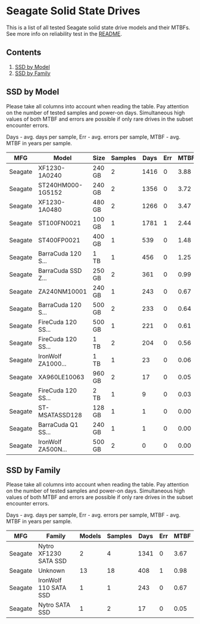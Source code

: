 Seagate Solid State Drives
==========================

This is a list of all tested Seagate solid state drive models and their MTBFs. See
more info on reliability test in the [README](https://github.com/bsdhw/SMART).

Contents
--------

1. [ SSD by Model  ](#ssd-by-model)
2. [ SSD by Family ](#ssd-by-family)

SSD by Model
------------

Please take all columns into account when reading the table. Pay attention on the
number of tested samples and power-on days. Simultaneous high values of both MTBF
and errors are possible if only rare drives in the subset encounter errors.

Days - avg. days per sample,
Err  - avg. errors per sample,
MTBF - avg. MTBF in years per sample.

| MFG       | Model              | Size   | Samples | Days  | Err   | MTBF |
|-----------|--------------------|--------|---------|-------|-------|------|
| Seagate   | XF1230-1A0240      | 240 GB | 2       | 1416  | 0     | 3.88   |
| Seagate   | ST240HM000-1G5152  | 240 GB | 2       | 1356  | 0     | 3.72   |
| Seagate   | XF1230-1A0480      | 480 GB | 2       | 1266  | 0     | 3.47   |
| Seagate   | ST100FN0021        | 100 GB | 1       | 1781  | 1     | 2.44   |
| Seagate   | ST400FP0021        | 400 GB | 1       | 539   | 0     | 1.48   |
| Seagate   | BarraCuda 120 S... | 1 TB   | 1       | 456   | 0     | 1.25   |
| Seagate   | BarraCuda SSD Z... | 250 GB | 2       | 361   | 0     | 0.99   |
| Seagate   | ZA240NM10001       | 240 GB | 1       | 243   | 0     | 0.67   |
| Seagate   | BarraCuda 120 S... | 500 GB | 2       | 233   | 0     | 0.64   |
| Seagate   | FireCuda 120 SS... | 500 GB | 1       | 221   | 0     | 0.61   |
| Seagate   | FireCuda 120 SS... | 1 TB   | 2       | 204   | 0     | 0.56   |
| Seagate   | IronWolf ZA1000... | 1 TB   | 1       | 23    | 0     | 0.06   |
| Seagate   | XA960LE10063       | 960 GB | 2       | 17    | 0     | 0.05   |
| Seagate   | FireCuda 120 SS... | 2 TB   | 1       | 9     | 0     | 0.03   |
| Seagate   | ST-MSATASSD128     | 128 GB | 1       | 1     | 0     | 0.00   |
| Seagate   | BarraCuda Q1 SS... | 240 GB | 1       | 1     | 0     | 0.00   |
| Seagate   | IronWolf ZA500N... | 500 GB | 2       | 0     | 0     | 0.00   |

SSD by Family
-------------

Please take all columns into account when reading the table. Pay attention on the
number of tested samples and power-on days. Simultaneous high values of both MTBF
and errors are possible if only rare drives in the subset encounter errors.

Days - avg. days per sample,
Err  - avg. errors per sample,
MTBF - avg. MTBF in years per sample.

| MFG       | Family                 | Models | Samples | Days  | Err   | MTBF |
|-----------|------------------------|--------|---------|-------|-------|------|
| Seagate   | Nytro XF1230 SATA SSD  | 2      | 4       | 1341  | 0     | 3.67   |
| Seagate   | Unknown                | 13     | 18      | 408   | 1     | 0.98   |
| Seagate   | IronWolf 110 SATA SSD  | 1      | 1       | 243   | 0     | 0.67   |
| Seagate   | Nytro SATA SSD         | 1      | 2       | 17    | 0     | 0.05   |

